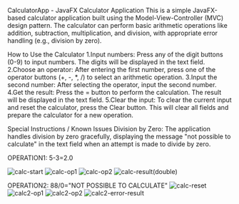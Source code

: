 CalculatorApp - JavaFX Calculator Application
  This is a simple JavaFX-based calculator application built using the Model-View-Controller (MVC) design pattern.
  The calculator can perform basic arithmetic operations like addition, subtraction, multiplication, and division, with appropriate error handling (e.g., division by zero).

How to Use the Calculator
    1.Input numbers: Press any of the digit buttons (0-9) to input numbers. The digits will be displayed in the text field.
    2.Choose an operator: After entering the first number, press one of the operator buttons (+, -, *, /) to select an arithmetic operation.
    3.Input the second number: After selecting the operator, input the second number.
    4.Get the result: Press the = button to perform the calculation. The result will be displayed in the text field.
    5.Clear the input: To clear the current input and reset the calculator, press the Clear button. This will clear all fields and prepare the calculator for a new operation.

Special Instructions / Known Issues
  Division by Zero: The application handles division by zero gracefully, displaying the message "not possible to calculate" in the text field when an attempt is made to divide by zero.

  OPERATION1: 5-3=2.0
  
![calc-start](https://github.com/user-attachments/assets/6f936e81-84a1-49e5-83a0-815c329eabe9)
![calc-op1](https://github.com/user-attachments/assets/419fdd98-5f9c-44b9-baaa-72f92dbaa51d)
![calc-op2](https://github.com/user-attachments/assets/c2add039-9aee-46cf-bdd1-16fb6fba1f5b)
![calc-result(double)](https://github.com/user-attachments/assets/a6e77710-249b-46fb-b112-57ee3672fd77)


OPERATION2: 88/0="NOT POSSIBLE TO CALCULATE"
![calc-reset](https://github.com/user-attachments/assets/e8d8d1ed-9f01-4e7f-98b8-980d59a10ac8)
![calc2-op1](https://github.com/user-attachments/assets/717024e6-c9bb-4965-98c4-65d707c4f5d6)
![calc2-op2](https://github.com/user-attachments/assets/db9c59be-b277-4400-85c1-c53a917c6af9)
![calc2-error-result](https://github.com/user-attachments/assets/78b1c006-a8ce-4d08-8801-1d97038e46b4)



